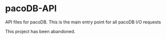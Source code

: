 pacoDB-API
==========

API files for pacoDB. This is the main entry point for all pacoDB I/O requests

This project has been abandoned.
